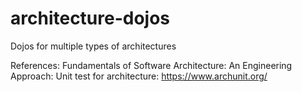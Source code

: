 # architecture-dojos
Dojos for multiple types of architectures

References:
Fundamentals of Software Architecture: An Engineering Approach: 
Unit test for architecture: https://www.archunit.org/
